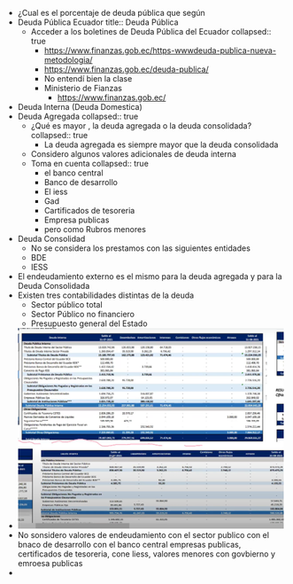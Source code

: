 - ¿Cual es el porcentaje de deuda pública que según
- Deuda Pública Ecuador
  title:: Deuda Pública
	- Acceder a los boletines de Deuda Pública del Ecuador
	  collapsed:: true
		- https://www.finanzas.gob.ec/https-wwwdeuda-publica-nueva-metodologia/
		- https://www.finanzas.gob.ec/deuda-publica/
		- No entendí bien la clase
		- Ministerio de Fianzas
			- https://www.finanzas.gob.ec/
- Deuda Interna (Deuda Domestica)
- Deuda Agregada
  collapsed:: true
	- ¿Qué es mayor , la deuda agregada o la deuda consolidada?
	  collapsed:: true
		- La deuda agregada es siempre mayor que la deuda consolidada
	- Considero algunos valores adicionales de deuda interna
	- Toma en cuenta 
	  collapsed:: true
		- el banco central
		- Banco de desarrollo
		- El iess
		- Gad
		- Cartificados de tesoreria
		- Empresa publicas
		- pero como Rubros menores
- Deuda Consolidad
	- No se considera los prestamos con las siguientes entidades
	- BDE
	- IESS
- El endeudamiento externo es el mismo para la deuda agregada y para la Deuda Consolidada
- Existen tres contabilidades distintas de la deuda
	- Sector público total
	- Sector Público no financiero
	- Presupuesto general del Estado
- ![image.png](../assets/image_1642774286321_0.png)
- No sonsidero valores de endeudamiento con el sector publico con el bnaco de desarrollo con el banco central empresas publicas, certificados de tesoreria, cone liess, valores menores con govbierno y emroesa publicas
-